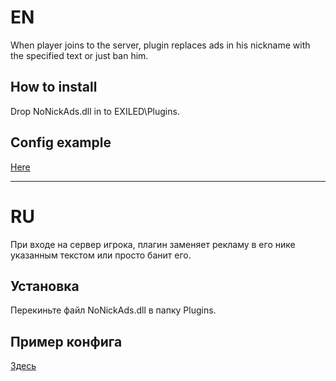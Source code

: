 # EN
When player joins to the server, plugin replaces ads in his nickname with the specified text or just ban him.

## How to install
Drop NoNickAds.dll in to EXILED\Plugins.

## Config example
[Here](https://github.com/Qidan475/NoNickAds/blob/EXILED/Config%20example)

***

# RU
При входе на сервер игрока, плагин заменяет рекламу в его нике указанным текстом или просто банит его.

## Установка
Перекиньте файл NoNickAds.dll в папку Plugins.

## Пример конфига
[Здесь](https://github.com/Qidan475/NoNickAds/blob/EXILED/Config%20example)
